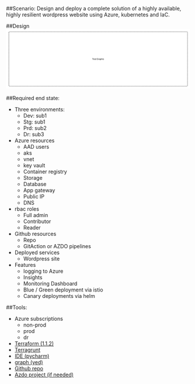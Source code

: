 ##Scenario: 
Design and deploy a complete solution of a highly available, highly resilient wordpress website using Azure, kubernetes and IaC.

##Design
![design](images/story.png)

##Required end state:
- Three environments:
    - Dev: sub1
    - Stg: sub1
    - Prd: sub2
    - Dr:  sub3
- Azure resources
    - AAD users
    - aks
    - vnet
    - key vault
    - Container registry
    - Storage
    - Database
    - App gateway
    - Public IP
    - DNS
- rbac roles
    - Full admin
    - Contributor
    - Reader 
- Github resources
    - Repo
    - GitAction or AZDO pipelines
- Deployed services
    - Wordpress site
- Features
    - logging to Azure
    - Insights
    - Monitoring Dashboard
    - Blue / Green deployment via istio
    - Canary deployments via helm

##Tools:
- Azure subscriptions
    - non-prod
    - prod
    - dr
- [Terraform (1.1.2)](https://www.terraform.io/downloads)
- [Terragrunt](https://github.com/gruntwork-io/terragrunt/releases)
- [IDE (pycharm)](https://www.jetbrains.com/pycharm/)
- [graph (yed)](https://www.yworks.com/downloads#yEd)
- [Github repo](https://github.com/linuxlsr/story-azure-solution-1)
- [Azdo project (if needed)](https://dev.azure.com/linuxlsr/Story%20AKS%20IaC)
